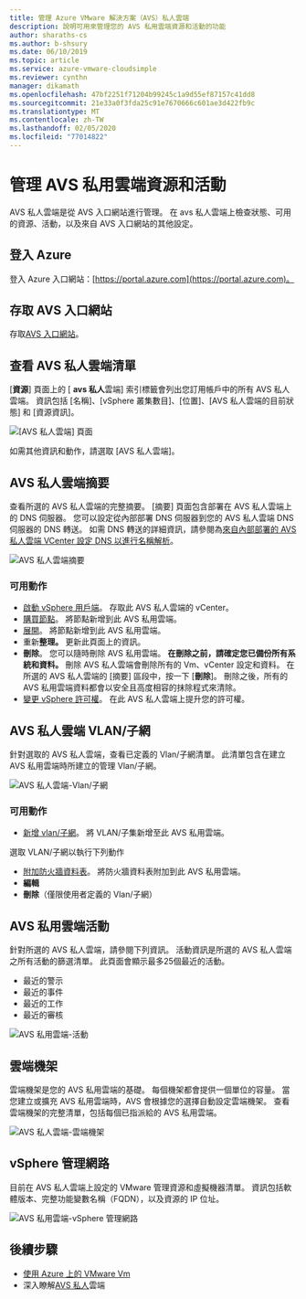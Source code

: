 ```yaml
---
title: 管理 Azure VMware 解決方案（AVS）私人雲端
description: 說明可用來管理您的 AVS 私用雲端資源和活動的功能
author: sharaths-cs
ms.author: b-shsury
ms.date: 06/10/2019
ms.topic: article
ms.service: azure-vmware-cloudsimple
ms.reviewer: cynthn
manager: dikamath
ms.openlocfilehash: 47bf2251f71204b99245c1a9d55ef87157c41dd8
ms.sourcegitcommit: 21e33a0f3fda25c91e7670666c601ae3d422fb9c
ms.translationtype: MT
ms.contentlocale: zh-TW
ms.lasthandoff: 02/05/2020
ms.locfileid: "77014822"
---
```

# <a name="manage-avs-private-cloud-resources-and-activities"></a>管理 AVS 私用雲端資源和活動

AVS 私人雲端是從 AVS 入口網站進行管理。 在 avs 私人雲端上檢查狀態、可用的資源、活動，以及來自 AVS 入口網站的其他設定。

## <a name="sign-in-to-azure"></a>登入 Azure

登入 Azure 入口網站：[https://portal.azure.com](https://portal.azure.com)。

## <a name="access-the-avs-portal"></a>存取 AVS 入口網站

存取[AVS 入口網站](access-cloudsimple-portal.md)。

## <a name="view-the-list-of-avs-private-clouds"></a>查看 AVS 私人雲端清單

[**資源**] 頁面上的 [ **avs 私人**雲端] 索引標籤會列出您訂用帳戶中的所有 AVS 私人雲端。 資訊包括 [名稱]、[vSphere 叢集數目]、[位置]、[AVS 私人雲端的目前狀態] 和 [資源資訊]。

![[AVS 私人雲端] 頁面](media/manage-private-cloud.png)

如需其他資訊和動作，請選取 [AVS 私人雲端]。

## <a name="avs-private-cloud-summary"></a>AVS 私人雲端摘要

查看所選的 AVS 私人雲端的完整摘要。 [摘要] 頁面包含部署在 AVS 私人雲端上的 DNS 伺服器。 您可以設定從內部部署 DNS 伺服器到您的 AVS 私人雲端 DNS 伺服器的 DNS 轉送。 如需 DNS 轉送的詳細資訊，請參閱為[來自內部部署的 AVS 私人雲端 VCenter 設定 DNS 以進行名稱解析](https://docs.azure.cloudsimple.com/on-premises-dns-setup/)。

![AVS 私人雲端摘要](media/private-cloud-summary.png)

### <a name="available-actions"></a>可用動作

* [啟動 vSphere 用戶端](https://docs.azure.cloudsimple.com/vsphere-access/)。 存取此 AVS 私人雲端的 vCenter。
* [購買節點](create-nodes.md)。 將節點新增到此 AVS 私用雲端。
* [展開](expand-private-cloud.md)。 將節點新增到此 AVS 私用雲端。
* 重新**整理。** 更新此頁面上的資訊。
* **刪除**。 您可以隨時刪除 AVS 私用雲端。 **在刪除之前，請確定您已備份所有系統和資料。** 刪除 AVS 私人雲端會刪除所有的 Vm、vCenter 設定和資料。 在所選的 AVS 私人雲端的 [摘要] 區段中，按一下 [**刪除**]。 刪除之後，所有的 AVS 私用雲端資料都會以安全且高度相容的抹除程式來清除。
* [變更 vSphere 許可權](escalate-private-cloud-privileges.md)。 在此 AVS 私人雲端上提升您的許可權。

## <a name="avs-private-cloud-vlanssubnets"></a>AVS 私人雲端 VLAN/子網

針對選取的 AVS 私人雲端，查看已定義的 Vlan/子網清單。 此清單包含在建立 AVS 私用雲端時所建立的管理 Vlan/子網。

![AVS 私人雲端-Vlan/子網](media/private-cloud-vlans-subnets.png) 

### <a name="available-actions"></a>可用動作

* [新增 vlan/子網](https://docs.azure.cloudsimple.com/create-vlan-subnet/)。 將 VLAN/子集新增至此 AVS 私用雲端。

選取 VLAN/子網以執行下列動作
* [附加防火牆資料表](https://docs.azure.cloudsimple.com/firewall/)。 將防火牆資料表附加到此 AVS 私用雲端。
* **編輯**
* **刪除**（僅限使用者定義的 Vlan/子網）

## <a name="avs-private-cloud-activity"></a>AVS 私用雲端活動

針對所選的 AVS 私人雲端，請參閱下列資訊。 活動資訊是所選的 AVS 私人雲端之所有活動的篩選清單。 此頁面會顯示最多25個最近的活動。

* 最近的警示
* 最近的事件
* 最近的工作
* 最近的審核

![AVS 私用雲端-活動](media/private-cloud-activity.png)

## <a name="cloud-racks"></a>雲端機架

雲端機架是您的 AVS 私用雲端的基礎。 每個機架都會提供一個單位的容量。 當您建立或擴充 AVS 私用雲端時，AVS 會根據您的選擇自動設定雲端機架。 查看雲端機架的完整清單，包括每個已指派給的 AVS 私用雲端。

![AVS 私人雲端-雲端機架](media/private-cloud-cloudracks.png)

## <a name="vsphere-management-network"></a>vSphere 管理網路

目前在 AVS 私人雲端上設定的 VMware 管理資源和虛擬機器清單。 資訊包括軟體版本、完整功能變數名稱（FQDN），以及資源的 IP 位址。

![AVS 私用雲端-vSphere 管理網路](media/private-cloud-vsphere-management-network.png)

## <a name="next-steps"></a>後續步驟

* [使用 Azure 上的 VMware Vm](quickstart-create-vmware-virtual-machine.md)
* 深入瞭解[AVS 私人](cloudsimple-private-cloud.md)雲端